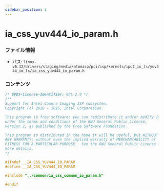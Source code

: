 ```yaml
---
sidebar_position: 3
---
```

# ia_css_yuv444_io_param.h

### ファイル情報

- パス: `linux-v6.12/drivers/staging/media/atomisp/pci/isp/kernels/ipu2_io_ls/yuv444_io_ls/ia_css_yuv444_io_param.h`

### コンテンツ

```h
/* SPDX-License-Identifier: GPL-2.0 */
/**
Support for Intel Camera Imaging ISP subsystem.
Copyright (c) 2010 - 2015, Intel Corporation.

This program is free software; you can redistribute it and/or modify it
under the terms and conditions of the GNU General Public License,
version 2, as published by the Free Software Foundation.

This program is distributed in the hope it will be useful, but WITHOUT
ANY WARRANTY; without even the implied warranty of MERCHANTABILITY or
FITNESS FOR A PARTICULAR PURPOSE.  See the GNU General Public License for
more details.
*/

#ifndef __IA_CSS_YUV444_IO_PARAM
#define __IA_CSS_YUV444_IO_PARAM

#include "../common/ia_css_common_io_param.h"

#endif

```
